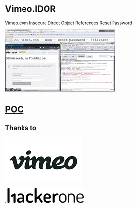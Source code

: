 # Vimeo.IDOR
Vimeo.com Insecure Direct Object References Reset Password

[![Demo](./vimeo.gif)](https://youtu.be/CadmvwVQhag)

# [POC](./vimeo.pdf)

## Thanks to

![Vimeo](./Vimeo_Logo.jpg)

.     ![Hackerone](./Hackerone_Logo.jpg)
